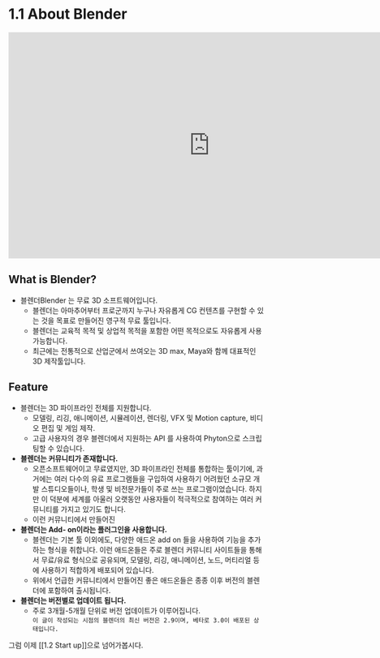 # 1.1 About Blender  
<iframe width="792" height="446" src="https://www.youtube.com/embed/QRqY_20ti9A" title="YouTube video player" frameborder="0" allow="accelerometer; autoplay; clipboard-write; encrypted-media; gyroscope; picture-in-picture" allowfullscreen></iframe>

## What is Blender?  
- 블렌더Blender 는 무료 3D 소프트웨어입니다.
	- 블렌더는 아마추어부터 프로군까지 누구나 자유롭게 CG 컨텐츠를 구현할 수 있는 것을 목표로 만들어진 영구적 무료 툴입니다. 
	-  블렌더는 교육적 목적 및 상업적 목적을 포함한 어떤 목적으로도 자유롭게 사용 가능합니다. 
	- 최근에는 전통적으로 산업군에서 쓰여오는 3D max, Maya와 함께 대표적인 3D 제작툴입니다. 
## Feature 
- 블렌더는 3D 파이프라인 전체를 지원합니다.
	- 모델링, 리깅, 애니메이션, 시뮬레이션, 렌더링, VFX 및 Motion capture,  비디오 편집 및 게임 제작.
	- 고급 사용자의 경우 블렌더에서 지원하는 API 를 사용하여 Phyton으로 스크립팅할 수 있습니다. 
- **블렌더는 커뮤니티가 존재합니다.**
	- 오픈소프트웨어이고 무료였지만, 3D 파이프라인 전체를 통합하는 툴이기에, 과거에는 여러 다수의 유료 프로그램들을 구입하여 사용하기 어려웠던 소규모 개발 스튜디오들이나, 학생 및 비전문가들이 주로 쓰는 프로그램이었습니다. 하지만 이 덕분에 세계를 아울러 오랫동안 사용자들이 적극적으로 참여하는 여러 커뮤니티를 가지고 있기도 합니다. 
	- 이런 커뮤니티에서 만들어진 
- **블렌더는 Add- on이라는 플러그인을 사용합니다.**
	-  블렌더는 기본 툴 이외에도, 다양한 애드온 add on 들을 사용하여 기능을 추가하는 형식을 취합니다. 이런 애드온들은 주로 블렌더 커뮤니티 사이트들을 통해서 무료/유료 형식으로 공유되며, 모델링, 리깅, 애니메이션, 노드, 머티리얼 등에 사용하기 적합하게 배포되어 있습니다. 
	- 위에서 언급한 커뮤니티에서 만들어진 좋은 애드온들은 종종 이후 버전의 블렌더에 포함하여 출시됩니다.   
- **블렌더는 버전별로 업데이트 됩니다.** 
	-  주로 3개월-5개월 단위로 버전 업데이트가 이루어집니다.   
	`이 글이 작성되는 시점의 블렌더의 최신 버전은 2.9이며, 베타로 3.0이 배포된 상태입니다.` 
	
그럼 이제   [[1.2 Start up]]으로 넘어가봅시다. 
